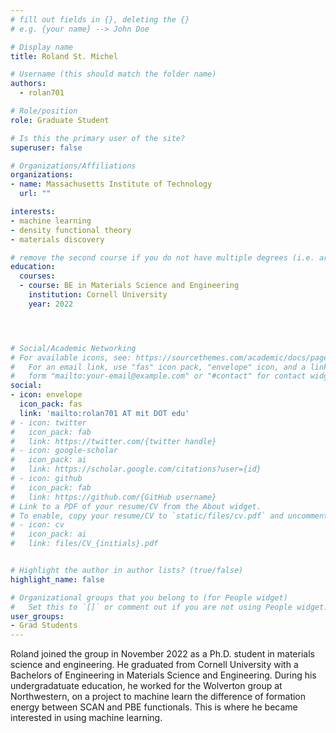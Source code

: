 ```yaml
---
# fill out fields in {}, deleting the {}
# e.g. {your name} --> John Doe

# Display name
title: Roland St. Michel

# Username (this should match the folder name)
authors:
  - rolan701

# Role/position
role: Graduate Student

# Is this the primary user of the site?
superuser: false

# Organizations/Affiliations
organizations:
- name: Massachusetts Institute of Technology
  url: ""

interests:
- machine learning
- density functional theory
- materials discovery

# remove the second course if you do not have multiple degrees (i.e. are not a postdoc/do not have a Master's)
education:
  courses:
  - course: BE in Materials Science and Engineering
    institution: Cornell University
    year: 2022




# Social/Academic Networking
# For available icons, see: https://sourcethemes.com/academic/docs/page-builder/#icons
#   For an email link, use "fas" icon pack, "envelope" icon, and a link in the
#   form "mailto:your-email@example.com" or "#contact" for contact widget.
social:
- icon: envelope
  icon_pack: fas
  link: 'mailto:rolan701 AT mit DOT edu'
# - icon: twitter
#   icon_pack: fab
#   link: https://twitter.com/{twitter handle}
# - icon: google-scholar
#   icon_pack: ai
#   link: https://scholar.google.com/citations?user={id}
# - icon: github
#   icon_pack: fab
#   link: https://github.com/{GitHub username}
# Link to a PDF of your resume/CV from the About widget.
# To enable, copy your resume/CV to `static/files/cv.pdf` and uncomment the lines below.
# - icon: cv
#   icon_pack: ai
#   link: files/CV_{initials}.pdf


# Highlight the author in author lists? (true/false)
highlight_name: false

# Organizational groups that you belong to (for People widget)
#   Set this to `[]` or comment out if you are not using People widget.
user_groups:
- Grad Students
---
```


Roland joined the group in November 2022 as a Ph.D. student in materials science and engineering. He graduated from Cornell University with a Bachelors of Engineering in Materials Science and Engineering. During his undergradatuate education, he worked for the Wolverton group at Northwestern, on a project to machine learn the difference of formation energy between SCAN and PBE functionals. This is where he became interested in using machine learning.
